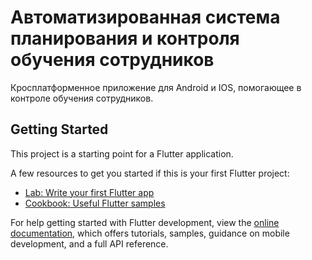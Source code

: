# Автоматизированная система планирования и контроля обучения сотрудников

Кросплатформенное приложение для Android и IOS, помогающее в контроле обучения сотрудников.

## Getting Started

This project is a starting point for a Flutter application.

A few resources to get you started if this is your first Flutter project:

- [Lab: Write your first Flutter app](https://docs.flutter.dev/get-started/codelab)
- [Cookbook: Useful Flutter samples](https://docs.flutter.dev/cookbook)

For help getting started with Flutter development, view the
[online documentation](https://docs.flutter.dev/), which offers tutorials,
samples, guidance on mobile development, and a full API reference.
